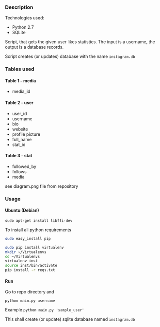 ### Description

Technologies used:

* Python 2.7
* SQLite

Script, that gets the given user likes statistics. The input is a username,
the output is a database records.

Script creates (or updates) database with the name `instagram.db`

### Tables used

#### Table 1 - media

* media_id

#### Table 2 - user

* user_id
* username
* bio
* website
* profile picture
* full_name
* stat_id

#### Table 3 - stat

* followed_by
* follows
* media

see diagram.png file from repository


### Usage

#### Ubuntu (Debian)

`sudo apt-get install libffi-dev`



To install all python requirements

```bash
sudo easy_install pip

sudo pip install virtualenv
mkdir ~/Virtualenvs
cd ~/Virtualenvs
virtualenv inst
source inst/bin/activate
pip install -r reqs.txt
```

#### Run

Go to repo directory and

`python main.py username`

Example `python main.py 'sample_user'`

This shall create (or update) sqlite database named `instagram.db`



